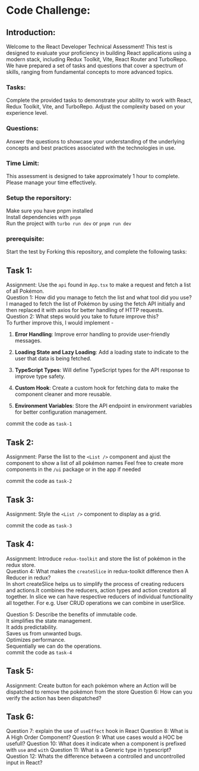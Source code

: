 # Code Challenge:

## Introduction:
Welcome to the React Developer Technical Assessment! This test is designed to evaluate your proficiency in building React applications using a modern stack, including Redux Toolkit, Vite, React Router and TurboRepo. We have prepared a set of tasks and questions that cover a spectrum of skills, ranging from fundamental concepts to more advanced topics.

### Tasks: 
Complete the provided tasks to demonstrate your ability to work with React, Redux Toolkit, Vite, and TurboRepo. Adjust the complexity based on your experience level.

### Questions:
Answer the questions to showcase your understanding of the underlying concepts and best practices associated with the technologies in use.

### Time Limit:
This assessment is designed to take approximately 1 hour to complete. Please manage your time effectively.

### Setup the reporsitory:
Make sure you have pnpm installed<br>
Install dependencies with `pnpm`<br>
Run the project with `turbo run dev` or `pnpm run dev`

### prerequisite:
Start the test by Forking this repository, and complete the following tasks:<br>

## Task 1:
Assignment: Use the `api` found in `App.tsx` to make a request and fetch a list of all Pokémon.<br>
Question 1: How did you manage to fetch the list and what tool did you use?<br>
I managed to fetch the list of Pokémon by using the fetch API initially and then replaced it with axios for better handling of HTTP requests.<br>
Question 2: What steps would you take to future improve this?<br>
To further improve this, I would implement - 

1. **Error Handling**:
   Improve error handling to provide user-friendly messages.

2. **Loading State and Lazy Loading**:
   Add a loading state to indicate to the user that data is being fetched.

3. **TypeScript Types**:
   Will define TypeScript types for the API response to improve type safety.

4. **Custom Hook**:
   Create a custom hook for fetching data to make the component cleaner and more reusable.

5. **Environment Variables**:
   Store the API endpoint in environment variables for better configuration management.

commit the code as `task-1`<br>

## Task 2:
Assignment: Parse the list to the `<List />` component and ajust the component to show a list of all pokémon names
Feel free to create more components in the `/ui` package or in the app if needed 

commit the code as `task-2`<br>

## Task 3:
Assignment: Style the `<List />` component to display as a grid.

commit the code as `task-3`<br>

## Task 4:
Assignment: Introduce `redux-toolkit` and store the list of pokémon in the redux store.<br>
Question 4: What makes the `createSlice` in redux-toolkit difference then A Reducer in redux?<br>
In short createSlice helps us to simplify the process of creating reducers and actions.It combines the reducers, action types and action creators all together. In slice we can have respective reducers of individual functionality all together. For e.g. User CRUD operations we can combine in userSlice.

Question 5: Describe the benefits of immutable code.<br>
It simplifies the state management.<br>
It adds predictability.<br>
Saves us from unwanted bugs.<br>
Optimizes performance.<br>
Sequentially we can do the operations.<br>
commit the code as `task-4`<br>

## Task 5:
Assignment: Create button for each pokémon where an Action will be dispatched to remove the pokémon from the store 
Question 6: How can you verify the action has been dispatched?

## Task 6:
Question 7: explain the use of `useEffect` hook in React
Question 8: What is A High Order Component?
Question 9: What use cases would a HOC be usefull?
Question 10: What does it indicate when a component is prefixed with `use` and `with`
Question 11: What is a Generic type in typescript?
Question 12: Whats the difference between a controlled and uncontrolled input in React?





